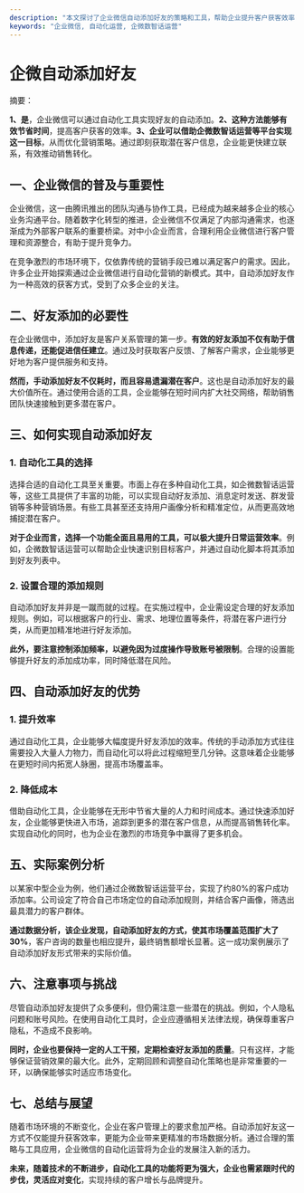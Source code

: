 ```yaml
---
description: "本文探讨了企业微信自动添加好友的策略和工具，帮助企业提升客户获客效率。"
keywords: "企业微信, 自动化运营, 企微数智话运营"
---
```

# 企微自动添加好友

摘要： 

**1、是**，企业微信可以通过自动化工具实现好友的自动添加。**2、这种方法能够有效节省时间**，提高客户获客的效率。**3、企业可以借助企微数智话运营等平台实现这一目标**，从而优化营销策略。通过即刻获取潜在客户信息，企业能更快建立联系，有效推动销售转化。

## 一、企业微信的普及与重要性

企业微信，这一由腾讯推出的团队沟通与协作工具，已经成为越来越多企业的核心业务沟通平台。随着数字化转型的推进，企业微信不仅满足了内部沟通需求，也逐渐成为外部客户联系的重要桥梁。对中小企业而言，合理利用企业微信进行客户管理和资源整合，有助于提升竞争力。

在竞争激烈的市场环境下，仅依靠传统的营销手段已难以满足客户的需求。因此，许多企业开始探索通过企业微信进行自动化营销的新模式。其中，自动添加好友作为一种高效的获客方式，受到了众多企业的关注。

## 二、好友添加的必要性

在企业微信中，添加好友是客户关系管理的第一步。**有效的好友添加不仅有助于信息传递，还能促进信任建立**。通过及时获取客户反馈、了解客户需求，企业能够更好地为客户提供服务和支持。

**然而，手动添加好友不仅耗时，而且容易遗漏潜在客户**。这也是自动添加好友的最大价值所在。通过使用合适的工具，企业能够在短时间内扩大社交网络，帮助销售团队快速接触到更多潜在客户。

## 三、如何实现自动添加好友

### 1. 自动化工具的选择

选择合适的自动化工具至关重要。市面上存在多种自动化工具，如企微数智话运营等，这些工具提供了丰富的功能，可以实现自动好友添加、消息定时发送、群发营销等多种营销场景。有些工具甚至还支持用户画像分析和精准定位，从而更高效地捕捉潜在客户。

**对于企业而言，选择一个功能全面且易用的工具，可以极大提升日常运营效率**。例如，企微数智话运营可以帮助企业快速识别目标客户，并通过自动化脚本将其添加到好友列表中。 

### 2. 设置合理的添加规则

自动添加好友并非是一蹴而就的过程。在实施过程中，企业需设定合理的好友添加规则。例如，可以根据客户的行业、需求、地理位置等条件，将潜在客户进行分类，从而更加精准地进行好友添加。

**此外，要注意控制添加频率，以避免因为过度操作导致账号被限制**。合理的设置能够提升好友的添加成功率，同时降低潜在风险。

## 四、自动添加好友的优势

### 1. 提升效率

通过自动化工具，企业能够大幅度提升好友添加的效率。传统的手动添加方式往往需要投入大量人力物力，而自动化可以将此过程缩短至几分钟。这意味着企业能够在更短时间内拓宽人脉圈，提高市场覆盖率。

### 2. 降低成本

借助自动化工具，企业能够在无形中节省大量的人力和时间成本。通过快速添加好友，企业能够更快进入市场，追踪到更多的潜在客户信息，从而提高销售转化率。实现自动化的同时，也为企业在激烈的市场竞争中赢得了更多机会。

## 五、实际案例分析

以某家中型企业为例，他们通过企微数智话运营平台，实现了约80%的客户成功添加率。公司设定了符合自己市场定位的自动添加规则，并结合客户画像，筛选出最具潜力的客户群体。

**通过数据分析，该企业发现，自动添加好友的方式，使其市场覆盖范围扩大了30%**，客户咨询的数量也相应提升，最终销售额增长显著。这一成功案例展示了自动添加好友形式带来的实际价值。

## 六、注意事项与挑战

尽管自动添加好友提供了众多便利，但仍需注意一些潜在的挑战。例如，个人隐私问题和账号风险。在使用自动化工具时，企业应遵循相关法律法规，确保尊重客户隐私，不造成不良影响。

**同时，企业也要保持一定的人工干预，定期检查好友添加的质量**。只有这样，才能够保证营销效果的最大化。此外，定期回顾和调整自动化策略也是非常重要的一环，以确保能够实时适应市场变化。

## 七、总结与展望

随着市场环境的不断变化，企业在客户管理上的要求愈加严格。自动添加好友这一方式不仅能提升获客效率，更能为企业带来更精准的市场数据分析。通过合理的策略与工具应用，企业微信的自动化运营将为企业的发展注入新的活力。

**未来，随着技术的不断进步，自动化工具的功能将更为强大，企业也需紧跟时代的步伐，灵活应对变化**，实现持续的客户增长与品牌提升。
